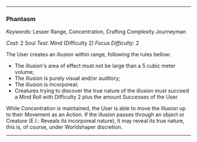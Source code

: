 ___

### Phantasm

*Keywords*: Lesser Range, Concentration, Crafting Complexity Journeyman

*Cost*: 2 Soul
*Test*: Mind (Difficulty 2)
*Focus Difficulty*: 2

The User creates an illusion within range, following the rules bellow:

- The illusion's area of effect must not be large than a 5 cubic meter volume;
- The illusion is purely visual and/or auditory;
- The illusion is incorporeal;
- Creatures trying to discover the true nature of the illusion must succeed a Mind Roll with Difficulty 2 plus the amount Successes of the User.

While Concentration is maintained, the User is able to move the Illusion up to their Movement as an Action. If the illusion passes through an object or Creature (E.I.: Reveals its incorporeal nature), it may reveal its true nature, this is, of course, under Worldshaper discretion.

___